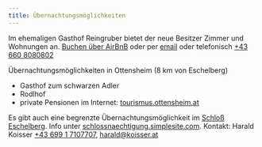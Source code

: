 ```yaml
---
title: Übernachtungsmöglichkeiten
---
```


Im ehemaligen Gasthof Reingruber bietet der neue Besitzer Zimmer und Wohnungen an. [Buchen über AirBnB](https://www.airbnb.at/rooms/20770901?location=eschelberg) oder per [email](mailto:office@zimmer-eschelberg.at) oder telefonisch [+43 660 8080802](tel:43-660-8080802)

Übernachtungsmöglichkeiten in Ottensheim (8 km von Eschelberg)

- Gasthof zum schwarzen Adler
- Rodlhof
- private Pensionen im Internet: [tourismus.ottensheim.at](http://tourismus.ottensheim.at/)

Es gibt auch eine begrenzte Übernachtungsmöglichkeit im [Schloß Eschelberg](http://www.schloss-eschelberg.at). 
Info unter [schlossnaechtigung.simplesite.com](http://schlossnaechtigung.simplesite.com). 
Kontakt: Harald Koisser [+43 699 1 7107707](tel:43-699-17107707), [harald@koisser.at](mailto:harald@koisser.at)
